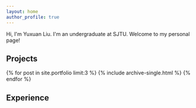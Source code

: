 ```yaml
---
layout: home
author_profile: true
---
```


Hi, I'm Yuxuan Liu. I'm an undergraduate at SJTU. Welcome to my personal page!

## Projects

{% for post in site.portfolio limit:3 %}
  {% include archive-single.html %}
{% endfor %}

## Experience
